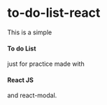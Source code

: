 # to-do-list-react

This is a simple <h4> To do List </h4> just for practice made with <h4> React JS </h4> and react-modal.
